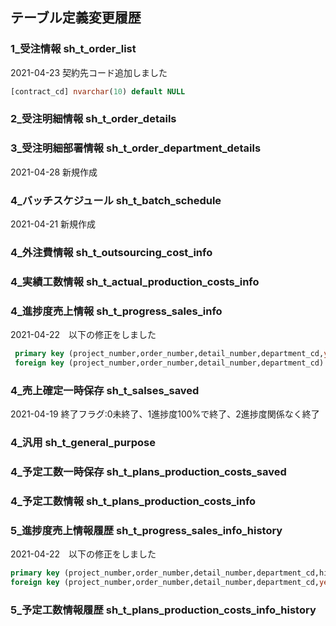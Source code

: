 ## テーブル定義変更履歴



### 1_受注情報 sh_t_order_list

2021-04-23 契約先コード追加しました

```sql
[contract_cd] nvarchar(10) default NULL
```



### 2_受注明細情報 sh_t_order_details





### 3_受注明細部署情報 sh_t_order_department_details

2021-04-28 新規作成





### 4_バッチスケジュール sh_t_batch_schedule

2021-04-21 新規作成



### 4_外注費情報 sh_t_outsourcing_cost_info





### 4_実績工数情報 sh_t_actual_production_costs_info





### 4_進捗度売上情報 sh_t_progress_sales_info

2021-04-22　以下の修正をしました

```sql
 primary key (project_number,order_number,detail_number,department_cd,year,month),
 foreign key (project_number,order_number,detail_number,department_cd) REFERENCES sh_t_order_details (project_number,order_number,detail_number,department_cd)
```



### 4_売上確定一時保存 sh_t_salses_saved

2021-04-19 終了フラグ:0未終了、1進捗度100%で終了、2進捗度関係なく終了



### 4_汎用 sh_t_general_purpose





### 4_予定工数一時保存 sh_t_plans_production_costs_saved





### 4_予定工数情報 sh_t_plans_production_costs_info





### 5_進捗度売上情報履歴 sh_t_progress_sales_info_history

2021-04-22　以下の修正をしました

```sql
primary key (project_number,order_number,detail_number,department_cd,history_number,year,month),
foreign key (project_number,order_number,detail_number,department_cd,year,month) REFERENCES sh_t_progress_sales_info (project_number,order_number,detail_number,department_cd,year,month)
```





### 5_予定工数情報履歴 sh_t_plans_production_costs_info_history









